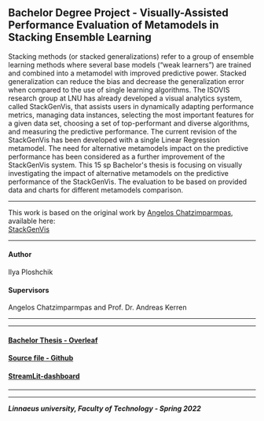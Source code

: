 ## Bachelor Degree Project - Visually-Assisted Performance Evaluation of Metamodels in Stacking Ensemble Learning

Stacking methods (or stacked generalizations) refer to a group of ensemble learning methods where several base models (“weak learners”) are trained and combined into a metamodel with improved predictive power. Stacked generalization can reduce the bias and decrease the generalization error when compared to the use of single learning algorithms.
The ISOVIS research group at LNU has already developed a visual analytics system, called StackGenVis, that assists users in dynamically adapting performance metrics, managing data instances, selecting the most important features for a given data set, choosing a set of top-performant and diverse algorithms, and measuring the predictive performance.
The current revision of the StackGenVis has been developed with a single Linear Regression metamodel. The need for alternative metamodels impact on the predictive performance has been considered as a further improvement of the StackGenVis system.
This 15 sp Bachelor's thesis is focusing on visually investigating the impact of alternative metamodels on the predictive performance of the StackGenVis.
The evaluation to be based on provided data and charts for different metamodels comparison. </br>

---
This work is based on the original work by [Angelos Chatzimparmpas](mailto:angelos.chatzimparmpas@lnu.se), available here: </br>
[StackGenVis](https://github.com/angeloschatzimparmpas/StackGenVis)

---
#### Author
Ilya Ploshchik
#### Supervisors
Angelos Chatzimparmpas and Prof. Dr. Andreas Kerren 

---

---
#### [Bachelor Thesis - Overleaf](https://www.overleaf.com/project/62160132a4acf981ca624cc0)
#### [Source file - Github](2dv50e.py)
#### [StreamLit-dashboard](https://share.streamlit.io/ilyaploshchik/2dv50e/main/2dv50e.py)
---
---
***Linnaeus university, Faculty of Technology - Spring 2022***
